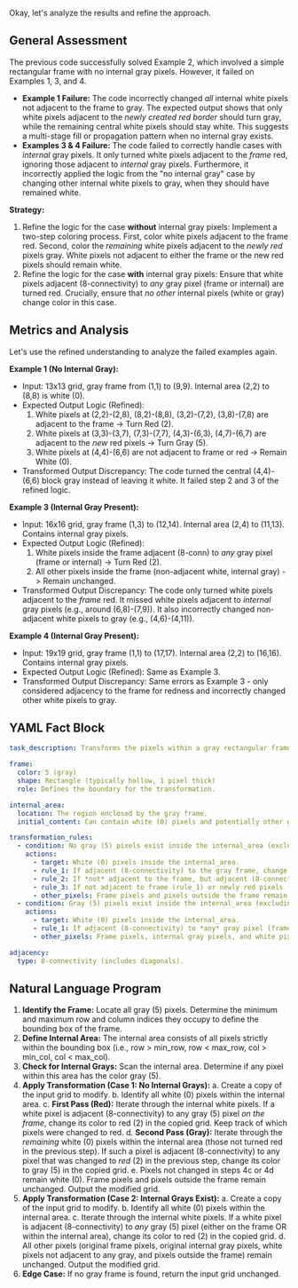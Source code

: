 Okay, let's analyze the results and refine the approach.

## General Assessment

The previous code successfully solved Example 2, which involved a simple rectangular frame with no internal gray pixels. However, it failed on Examples 1, 3, and 4.

*   **Example 1 Failure:** The code incorrectly changed *all* internal white pixels not adjacent to the frame to gray. The expected output shows that only white pixels adjacent to the *newly created red border* should turn gray, while the remaining central white pixels should stay white. This suggests a multi-stage fill or propagation pattern when no internal gray exists.
*   **Examples 3 & 4 Failure:** The code failed to correctly handle cases with *internal* gray pixels. It only turned white pixels adjacent to the *frame* red, ignoring those adjacent to *internal* gray pixels. Furthermore, it incorrectly applied the logic from the "no internal gray" case by changing other internal white pixels to gray, when they should have remained white.

**Strategy:**

1.  Refine the logic for the case **without** internal gray pixels: Implement a two-step coloring process. First, color white pixels adjacent to the frame red. Second, color the *remaining* white pixels adjacent to the *newly red* pixels gray. White pixels not adjacent to either the frame or the new red pixels should remain white.
2.  Refine the logic for the case **with** internal gray pixels: Ensure that white pixels adjacent (8-connectivity) to *any* gray pixel (frame or internal) are turned red. Crucially, ensure that *no other* internal pixels (white or gray) change color in this case.

## Metrics and Analysis

Let's use the refined understanding to analyze the failed examples again.

**Example 1 (No Internal Gray):**
*   Input: 13x13 grid, gray frame from (1,1) to (9,9). Internal area (2,2) to (8,8) is white (0).
*   Expected Output Logic (Refined):
    1.  White pixels at (2,2)-(2,8), (8,2)-(8,8), (3,2)-(7,2), (3,8)-(7,8) are adjacent to the frame -> Turn Red (2).
    2.  White pixels at (3,3)-(3,7), (7,3)-(7,7), (4,3)-(6,3), (4,7)-(6,7) are adjacent to the *new* red pixels -> Turn Gray (5).
    3.  White pixels at (4,4)-(6,6) are not adjacent to frame or red -> Remain White (0).
*   Transformed Output Discrepancy: The code turned the central (4,4)-(6,6) block gray instead of leaving it white. It failed step 2 and 3 of the refined logic.

**Example 3 (Internal Gray Present):**
*   Input: 16x16 grid, gray frame (1,3) to (12,14). Internal area (2,4) to (11,13). Contains internal gray pixels.
*   Expected Output Logic (Refined):
    1. White pixels inside the frame adjacent (8-conn) to *any* gray pixel (frame or internal) -> Turn Red (2).
    2. All other pixels inside the frame (non-adjacent white, internal gray) -> Remain unchanged.
*   Transformed Output Discrepancy: The code only turned white pixels adjacent to the *frame* red. It missed white pixels adjacent to *internal* gray pixels (e.g., around (6,8)-(7,9)). It also incorrectly changed non-adjacent white pixels to gray (e.g., (4,6)-(4,11)).

**Example 4 (Internal Gray Present):**
*   Input: 19x19 grid, gray frame (1,1) to (17,17). Internal area (2,2) to (16,16). Contains internal gray pixels.
*   Expected Output Logic (Refined): Same as Example 3.
*   Transformed Output Discrepancy: Same errors as Example 3 - only considered adjacency to the frame for redness and incorrectly changed other white pixels to gray.

## YAML Fact Block


```yaml
task_description: Transforms the pixels within a gray rectangular frame based on adjacency rules and the presence of internal gray pixels.

frame:
  color: 5 (gray)
  shape: Rectangle (typically hollow, 1 pixel thick)
  role: Defines the boundary for the transformation.

internal_area:
  location: The region enclosed by the gray frame.
  initial_content: Can contain white (0) pixels and potentially other gray (5) pixels (internal structures).

transformation_rules:
  - condition: No gray (5) pixels exist inside the internal_area (excluding the frame itself).
    actions:
      - target: White (0) pixels inside the internal_area.
      - rule_1: If adjacent (8-connectivity) to the gray frame, change color to red (2).
      - rule_2: If *not* adjacent to the frame, but adjacent (8-connectivity) to pixels changed to red by rule_1, change color to gray (5).
      - rule_3: If not adjacent to frame (rule_1) or newly red pixels (rule_2), remain white (0).
      - other_pixels: Frame pixels and pixels outside the frame remain unchanged.
  - condition: Gray (5) pixels exist inside the internal_area (excluding the frame itself).
    actions:
      - target: White (0) pixels inside the internal_area.
      - rule_1: If adjacent (8-connectivity) to *any* gray pixel (frame OR internal), change color to red (2).
      - other_pixels: Frame pixels, internal gray pixels, and white pixels not meeting rule_1 remain unchanged.

adjacency:
  type: 8-connectivity (includes diagonals).
```


## Natural Language Program

1.  **Identify the Frame:** Locate all gray (5) pixels. Determine the minimum and maximum row and column indices they occupy to define the bounding box of the frame.
2.  **Define Internal Area:** The internal area consists of all pixels strictly within the bounding box (i.e., row > min_row, row < max_row, col > min_col, col < max_col).
3.  **Check for Internal Grays:** Scan the internal area. Determine if any pixel within this area has the color gray (5).
4.  **Apply Transformation (Case 1: No Internal Grays):**
    a.  Create a copy of the input grid to modify.
    b.  Identify all white (0) pixels within the internal area.
    c.  **First Pass (Red):** Iterate through the internal white pixels. If a white pixel is adjacent (8-connectivity) to any gray (5) pixel *on the frame*, change its color to red (2) in the copied grid. Keep track of which pixels were changed to red.
    d.  **Second Pass (Gray):** Iterate through the *remaining* white (0) pixels within the internal area (those not turned red in the previous step). If such a pixel is adjacent (8-connectivity) to any pixel that was changed to *red* (2) in the previous step, change its color to gray (5) in the copied grid.
    e.  Pixels not changed in steps 4c or 4d remain white (0). Frame pixels and pixels outside the frame remain unchanged. Output the modified grid.
5.  **Apply Transformation (Case 2: Internal Grays Exist):**
    a.  Create a copy of the input grid to modify.
    b.  Identify all white (0) pixels within the internal area.
    c.  Iterate through the internal white pixels. If a white pixel is adjacent (8-connectivity) to *any* gray (5) pixel (either on the frame OR within the internal area), change its color to red (2) in the copied grid.
    d.  All other pixels (original frame pixels, original internal gray pixels, white pixels not adjacent to any gray, and pixels outside the frame) remain unchanged. Output the modified grid.
6.  **Edge Case:** If no gray frame is found, return the input grid unchanged.
